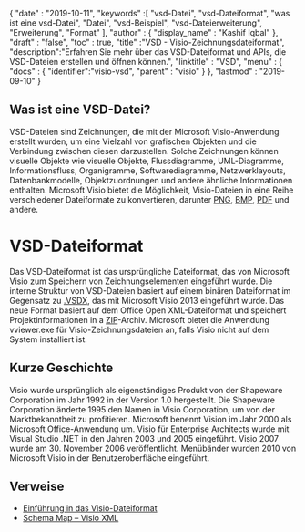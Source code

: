 {
  "date" : "2019-10-11",
  "keywords" :[ "vsd-Datei", "vsd-Dateiformat", "was ist eine vsd-Datei", "Datei", "vsd-Beispiel", "vsd-Dateierweiterung", "Erweiterung", "Format" ],
  "author" : {
    "display_name" : "Kashif Iqbal"
},
  "draft" : "false",
  "toc" : true,
  "title" :"VSD - Visio-Zeichnungsdateiformat",
  "description":"Erfahren Sie mehr über das VSD-Dateiformat und APIs, die VSD-Dateien erstellen und öffnen können.",
  "linktitle" : "VSD",
  "menu" : {
    "docs" : {
"identifier":"visio-vsd",
      "parent" : "visio"
}
},
  "lastmod" : "2019-09-10"
}

## Was ist eine VSD-Datei?

VSD-Dateien sind Zeichnungen, die mit der Microsoft Visio-Anwendung erstellt wurden, um eine Vielzahl von grafischen Objekten und die Verbindung zwischen diesen darzustellen. Solche Zeichnungen können visuelle Objekte wie visuelle Objekte, Flussdiagramme, UML-Diagramme, Informationsfluss, Organigramme, Softwarediagramme, Netzwerklayouts, Datenbankmodelle, Objektzuordnungen und andere ähnliche Informationen enthalten. Microsoft Visio bietet die Möglichkeit, Visio-Dateien in eine Reihe verschiedener Dateiformate zu konvertieren, darunter [PNG](/de/image/png/), [BMP](/de/image/bmp/), [PDF](/de/pdf/) und andere.

# VSD-Dateiformat #

Das VSD-Dateiformat ist das ursprüngliche Dateiformat, das von Microsoft Visio zum Speichern von Zeichnungselementen eingeführt wurde. Die interne Struktur von VSD-Dateien basiert auf einem binären Dateiformat im Gegensatz zu [.VSDX](/de/visio/vsdx/), das mit Microsoft Visio 2013 eingeführt wurde. Das neue Format basiert auf dem Office Open XML-Dateiformat und speichert Projektinformationen in a [ZIP](/de/compression/zip/)-Archiv. Microsoft bietet die Anwendung vviewer.exe für Visio-Zeichnungsdateien an, falls Visio nicht auf dem System installiert ist.

## Kurze Geschichte ##

Visio wurde ursprünglich als eigenständiges Produkt von der Shapeware Corporation im Jahr 1992 in der Version 1.0 hergestellt. Die Shapeware Corporation änderte 1995 den Namen in Visio Corporation, um von der Marktbekanntheit zu profitieren. Microsoft benennt Vision im Jahr 2000 als Microsoft Office-Anwendung um. Visio für Enterprise Architects wurde mit Visual Studio .NET in den Jahren 2003 und 2005 eingeführt. Visio 2007 wurde am 30. November 2006 veröffentlicht. Menübänder wurden 2010 von Microsoft Visio in der Benutzeroberfläche eingeführt.

## Verweise ##

* [Einführung in das Visio-Dateiformat](https://learn.microsoft.com/en-us/office/client-developer/visio/introduction-to-the-visio-file-formatvsdx)
* [Schema Map – Visio XML](https://learn.microsoft.com/en-us/office/client-developer/visio/schema-mapvisio-xml)

